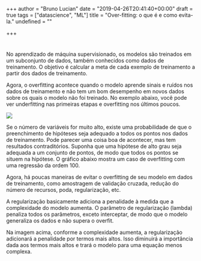+++
author = "Bruno Lucian"
date = "2019-04-26T20:41:40+00:00"
draft = true
tags = ["datascience", "ML"]
title = "Over-fitting: o que é e como evita-la."
undefined = ""

+++
# 

No aprendizado de máquina supervisionado, os modelos são treinados em um subconjunto de dados, também conhecidos como dados de treinamento. O objetivo é calcular a meta de cada exemplo de treinamento a partir dos dados de treinamento.

Agora, o overfitting acontece quando o modelo aprende sinais e ruídos nos dados de treinamento e não tem um bom desempenho em novos dados sobre os quais o modelo não foi treinado. No exemplo abaixo, você pode ver underfitting nas primeiras etapas e overfitting nos últimos poucos.

![](/uploads/fig-2-underfit-optimum-overfit.png)

Se o número de variáveis for muito alto, existe uma probabilidade de que o preenchimento de hipóteses seja adequado a todos os pontos nos dados de treinamento. Pode parecer uma coisa boa de acontecer, mas tem resultados contraditórios. Suponha que uma hipótese de alto grau seja adequada a um conjunto de pontos, de modo que todos os pontos se situem na hipótese. O gráfico abaixo mostra um caso de overfitting com uma regressão da ordem 100.

Agora, há poucas maneiras de evitar o overfitting de seu modelo em dados de treinamento, como amostragem de validação cruzada, redução do número de recursos, poda, regularização, etc.

A regularização basicamente adiciona a penalidade à medida que a complexidade do modelo aumenta. O parâmetro de regularização (lambda) penaliza todos os parâmetros, exceto interceptar, de modo que o modelo generaliza os dados e não supera o overfit.

Na imagem acima, conforme a complexidade aumenta, a regularização adicionará a penalidade por termos mais altos. Isso diminuirá a importância dada aos termos mais altos e trará o modelo para uma equação menos complexa.